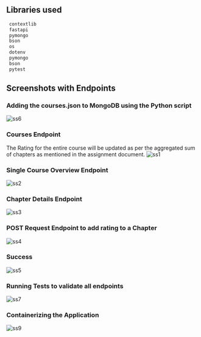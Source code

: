 ## Libraries used
```py
 contextlib
 fastapi 
 pymongo 
 bson 
 os
 dotenv 
 pymongo 
 bson 
 pytest
```

## Screenshots with Endpoints

### Adding the courses.json to MongoDB using the Python script
![ss6]()

### Courses Endpoint
The Rating for the entire course will be updated as per the aggregated sum of chapters as mentioned in the assignment document. 
![ss1]()

### Single Course Overview Endpoint
![ss2]()

### Chapter Details Endpoint
![ss3]()

### POST Request Endpoint to add rating to a Chapter
![ss4]()

### Success
![ss5]()

### Running Tests to validate all endpoints
![ss7]()

### Containerizing the Application 
![ss9]()